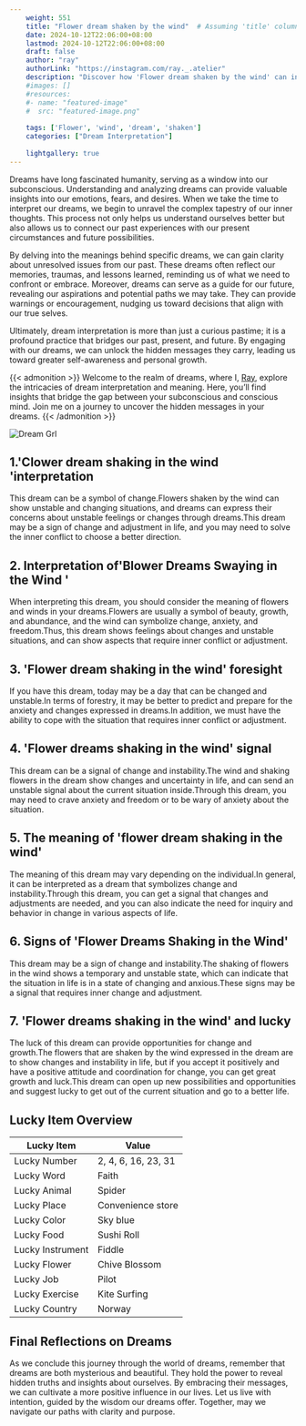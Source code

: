 ```yaml
---
    weight: 551
    title: "Flower dream shaken by the wind"  # Assuming 'title' column exists
    date: 2024-10-12T22:06:00+08:00
    lastmod: 2024-10-12T22:06:00+08:00
    draft: false
    author: "ray"
    authorLink: "https://instagram.com/ray._.atelier"
    description: "Discover how 'Flower dream shaken by the wind' can interpret your future and uncover its significant meanings in your life."
    #images: []
    #resources:
    #- name: "featured-image"
    #  src: "featured-image.png"
    
    tags: ['Flower', 'wind', 'dream', 'shaken']
    categories: ["Dream Interpretation"]
    
    lightgallery: true
---
```

    
Dreams have long fascinated humanity, serving as a window into our subconscious. Understanding and analyzing dreams can provide valuable insights into our emotions, fears, and desires. When we take the time to interpret our dreams, we begin to unravel the complex tapestry of our inner thoughts. This process not only helps us understand ourselves better but also allows us to connect our past experiences with our present circumstances and future possibilities.

By delving into the meanings behind specific dreams, we can gain clarity about unresolved issues from our past. These dreams often reflect our memories, traumas, and lessons learned, reminding us of what we need to confront or embrace. Moreover, dreams can serve as a guide for our future, revealing our aspirations and potential paths we may take. They can provide warnings or encouragement, nudging us toward decisions that align with our true selves.

Ultimately, dream interpretation is more than just a curious pastime; it is a profound practice that bridges our past, present, and future. By engaging with our dreams, we can unlock the hidden messages they carry, leading us toward greater self-awareness and personal growth.

{{< admonition >}}
Welcome to the realm of dreams, where I, [Ray](https://instagram.com/ray._.atelier), explore the intricacies of dream interpretation and meaning. Here, you’ll find insights that bridge the gap between your subconscious and conscious mind. Join me on a journey to uncover the hidden messages in your dreams.
{{< /admonition >}}

![Dream Grl](https://cdn.pixabay.com/photo/2017/11/02/03/35/gothic-2910057_1280.jpg "Dream Grl")

## 1.'Clower dream shaking in the wind 'interpretation
This dream can be a symbol of change.Flowers shaken by the wind can show unstable and changing situations, and dreams can express their concerns about unstable feelings or changes through dreams.This dream may be a sign of change and adjustment in life, and you may need to solve the inner conflict to choose a better direction.

## 2. Interpretation of'Blower Dreams Swaying in the Wind '
When interpreting this dream, you should consider the meaning of flowers and winds in your dreams.Flowers are usually a symbol of beauty, growth, and abundance, and the wind can symbolize change, anxiety, and freedom.Thus, this dream shows feelings about changes and unstable situations, and can show aspects that require inner conflict or adjustment.

## 3. 'Flower dream shaking in the wind' foresight
If you have this dream, today may be a day that can be changed and unstable.In terms of forestry, it may be better to predict and prepare for the anxiety and changes expressed in dreams.In addition, we must have the ability to cope with the situation that requires inner conflict or adjustment.

## 4. 'Flower dreams shaking in the wind' signal
This dream can be a signal of change and instability.The wind and shaking flowers in the dream show changes and uncertainty in life, and can send an unstable signal about the current situation inside.Through this dream, you may need to crave anxiety and freedom or to be wary of anxiety about the situation.

## 5. The meaning of 'flower dream shaking in the wind'
The meaning of this dream may vary depending on the individual.In general, it can be interpreted as a dream that symbolizes change and instability.Through this dream, you can get a signal that changes and adjustments are needed, and you can also indicate the need for inquiry and behavior in change in various aspects of life.

## 6. Signs of 'Flower Dreams Shaking in the Wind'
This dream may be a sign of change and instability.The shaking of flowers in the wind shows a temporary and unstable state, which can indicate that the situation in life is in a state of changing and anxious.These signs may be a signal that requires inner change and adjustment.

## 7. 'Flower dreams shaking in the wind' and lucky
The luck of this dream can provide opportunities for change and growth.The flowers that are shaken by the wind expressed in the dream are to show changes and instability in life, but if you accept it positively and have a positive attitude and coordination for change, you can get great growth and luck.This dream can open up new possibilities and opportunities and suggest lucky to get out of the current situation and go to a better life.

## Lucky Item Overview
| Lucky Item          | Value              |
|---------------|--------------------|
| Lucky Number        | 2, 4, 6, 16, 23, 31  |
| Lucky Word          | Faith |
| Lucky Animal        | Spider |
| Lucky Place         | Convenience store     |
| Lucky Color         | Sky blue     |
| Lucky Food          | Sushi Roll      |
| Lucky Instrument    | Fiddle |
| Lucky Flower        | Chive Blossom    |
| Lucky Job           | Pilot       |
| Lucky Exercise      | Kite Surfing  |
| Lucky Country       | Norway    |


##  Final Reflections on Dreams

As we conclude this journey through the world of dreams, remember that dreams are both mysterious and beautiful. They hold the power to reveal hidden truths and insights about ourselves. By embracing their messages, we can cultivate a more positive influence in our lives. Let us live with intention, guided by the wisdom our dreams offer. Together, may we navigate our paths with clarity and purpose.
